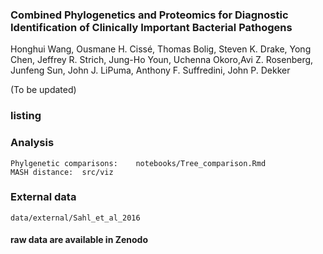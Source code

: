 ### Combined Phylogenetics and Proteomics for Diagnostic Identification of Clinically Important Bacterial Pathogens

Honghui Wang, Ousmane H. Cissé, Thomas Bolig, Steven K. Drake, Yong Chen, Jeffrey R. Strich, Jung-Ho Youn, Uchenna Okoro,Avi Z. Rosenberg, Junfeng Sun, John J. LiPuma, Anthony F. Suffredini, John P. Dekker 

(To be updated)

### listing


### Analysis
	Phylgenetic comparisons:	notebooks/Tree_comparison.Rmd
	MASH distance:	src/viz

### External data 
	data/external/Sahl_et_al_2016

#### raw data are available in Zenodo


